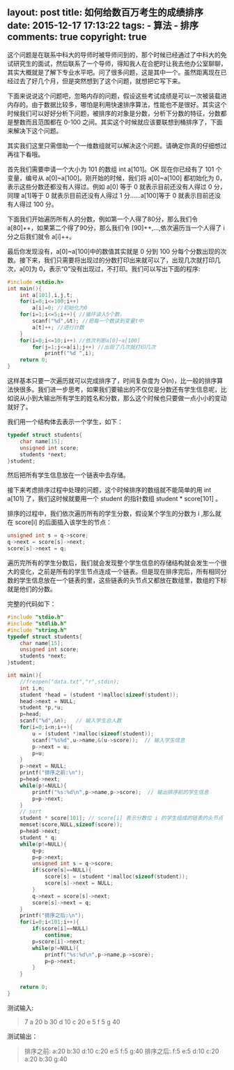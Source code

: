 layout: post
title: 如何给数百万考生的成绩排序
date: 2015-12-17 17:13:22
tags: 
	- 算法
	- 排序
comments: true
copyright: true
---


这个问题是在联系中科大的导师时被导师问到的，那个时候已经通过了中科大的免试研究生的面试，然后联系了一个导师，得知我人在合肥时让我去他办公室聊聊，其实大概就是了解下专业水平吧。问了很多问题，这是其中一个。虽然距离现在已经过去了好几个月，但是突然想到了这个问题，就想把它写下来。

下面来说说这个问题吧，忽略内存的问题，假设这些考试成绩是可以一次被装载进内存的。由于数据比较多，哪怕是利用快速排序算法，性能也不是很好。其实这个时候我们可以好好分析下问题，被排序的对象是分数，分析下分数的特征，分数都是整数而且范围都在 0-100 之间。其实这个时候就应该要联想到桶排序了，下面来解决下这个问题。

<!--more-->

其实我们这里只需借助一个一维数组就可以解决这个问题。请确定你真的仔细想过再往下看哦。

首先我们需要申请一个大小为 101 的数组 int a[101]。OK 现在你已经有了 101 个变量，编号从 a[0]~a[100]。刚开始的时候，我们将 a[0]~a[100] 都初始化为 0，表示这些分数还都没有人得过。例如 a[0] 等于 0 就表示目前还没有人得过 0 分，同理 a[1]等于 0 就表示目前还没有人得过 1 分……a[100]等于 0 就表示目前还没有人得过 100 分。

下面我们开始遍历所有人的分数，例如第一个人得了80分，那么我们令 a[80]++，如果第二个得了90分，那么我们令 [90]++,...,依次遍历当一个人得了 i 分之后我们就令 a[i]++。

最后你发现没有，a[0]~a[100]中的数值其实就是 0 分到 100 分每个分数出现的次数。接下来，我们只需要将出现过的分数打印出来就可以了，出现几次就打印几次，a[0]为 0，表示“0”没有出现过，不打印。我们可以写出下面的程序:
```C
#include <stdio.h>
int main(){
	int a[101],i,j,t;
	for(i=0;i<=100;i++)
		a[i]=0; //初始化为0
	for(i=1;i<=5;i++){ //循环读入5个数，
		scanf("%d",&t); //把每一个数读到变量t中
		a[t]++; //进行计数
	}
	for(i=0;i<=10;i++) //依次判断a[0]~a[100]
		for(j=1;j<=a[i];j++) //出现了几次就打印几次
			printf("%d ",i);
	return 0;
}
```

这样基本只要一次遍历就可以完成排序了，时间复杂度为 O(n)，比一般的排序算法快很多。我们进一步思考，如果我们要输出的不仅仅是分数还有学生信息呢，比如说从小到大输出所有学生的姓名和分数，那么这个时候也只要做一点小小的变动就好了。

我们用一个结构体去表示一个学生，如下：
```c
typedef struct students{ 
	char name[15];
	unsigned int score;
	students *next;
}student;
```

然后把所有学生信息放在一个链表中去存储。

接下来考虑排序过程中处理的问题，这个时候排序的数组就不能简单的用 int a[101] 了，我们这时候就要用一个 student 的指针数组 student \* score[101] 。    

排序的过程中，我们依次遍历所有的学生分数，假设某个学生的分数为 i ,那么就在 score[i] 的后面插入该学生的节点：    

```C
unsigned int s = q->score;	
q->next = score[s]->next;
score[s]->next = q;
```
遍历完所有的学生分数后，我们就会发现整个学生信息的存储结构就会发生一个很大的变化，之前是所有的学生节点连成一个链表。但是现在排序完后，所有相同分数的学生信息放在一个链表的里，这些链表的头节点又都放在数组里，数组的下标就是他们的分数。

完整的代码如下：
```c
#include "stdio.h"
#include "stdlib.h"
#include "string.h"
typedef struct students{ 
	char name[15];
	unsigned int score;
	students *next;
}student;

int main(){
	//freopen("data.txt","r",stdin);
	int i,n; 
	student *head = (student *)malloc(sizeof(student));
	head->next = NULL;
	student *p,*u;
	p=head;
	scanf("%d",&n);   // 输入学生总人数 
	for(i=0;i<n;i++){          
		u = (student *)malloc(sizeof(student));
		scanf("%s%d",u->name,&(u->score));  // 输入学生信息 
		p->next = u;
		p=u;
	}
	p->next = NULL;
	printf("排序之前:\n");
	p=head->next;
	while(p!=NULL){
		printf("%s:%d\n",p->name,p->score);  // 输出排序前的学生信息 
		p=p->next;
	}
	// sort
	student * score[101]; // score[i] 表示分数位 i 的学生组成的链表的头节点 
	memset(score,NULL,sizeof(score));
	p=head->next;
	student * q;
	while(p!=NULL){
		q=p;
		p=p->next; 
		unsigned int s = q->score;	
		if(score[s]==NULL){
			score[s] = (student *)malloc(sizeof(student));
			score[s]->next = NULL;
		} 	
		q->next = score[s]->next;
		score[s]->next = q;
	}	
	printf("排序之后:\n");
	for(i=0;i<101;i++){
		if(score[i]==NULL)
			continue;
		p=score[i]->next;
		while(p!=NULL){
			printf("%s:%d\n",p->name,p->score); 
			p=p->next;
		}
	}
	
	return 0;
}
```

测试输入:
> 7
a 20
b 30
d 10
c 20
e 5
f 5
g 40

测试输出：
> 排序之前:
a:20
b:30
d:10
c:20
e:5
f:5
g:40
排序之后:
f:5
e:5
d:10
c:20
a:20
b:30
g:40